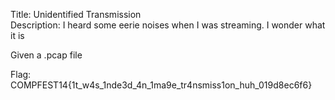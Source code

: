 Title: Unidentified Transmission <br>
Description: I heard some eerie noises when I was streaming. I wonder what it is <br>

Given a .pcap file


Flag: COMPFEST14{1t_w4s_1nde3d_4n_1ma9e_tr4nsmiss1on_huh_019d8ec6f6}
